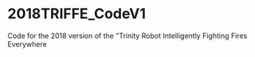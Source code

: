# 2018TRIFFE_CodeV1
Code for the 2018 version of the "Trinity Robot Intelligently Fighting Fires Everywhere
